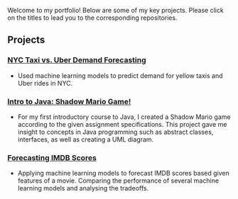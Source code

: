 Welcome to my portfolio! Below are some of my key projects. Please click on the titles to lead you to the corresponding repositories.

## Projects
### [NYC Taxi vs. Uber Demand Forecasting](https://github.com/melissadputri/nyc-taxi-demand-forecasting)
- Used machine learning models to predict demand for yellow taxis and Uber rides in NYC.

### [Intro to Java: Shadow Mario Game!](https://github.com/melissadputri/shadow-mario-game)
- For my first introductory course to Java, I created a Shadow Mario game according to the given assignment specifications. This project gave me insight to concepts in Java programming such as abstract classes, interfaces, as well as creating a UML diagram.

### [Forecasting IMDB Scores](https://github.com/melissadputri/imdb-forecasting)
- Applying machine learning models to forecast IMDB scores based given features of a movie. Comparing the performance of several machine learning models and analysing the tradeoffs.
